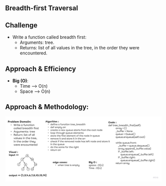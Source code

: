 
## Breadth-first Traversal

## Challenge

* Write a function called breadth first:
    * Arguments: tree.
    * Returns: list of all values in the tree, in the order they were encountered.

## Approach & Efficiency
* **Big (O)**:
  - Time --> O(n)
  - Space --> O(n)

## Approach & Methodology:
<img src="Untitled (10).jpg">
